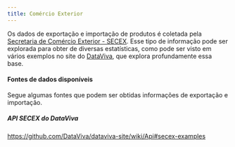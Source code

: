 ```yaml
---
title: Comércio Exterior
---
```


Os dados de exportação e importação de produtos é coletada pela [Secretaria de Comércio Exterior - SECEX](http://portal.siscomex.gov.br/legislacao/orgaos/secretaria-de-comercio-exterior-secex). Esse tipo de informação pode ser explorada para obter de diversas estatísticas, como pode ser visto em vários exemplos no site do [DataViva](http://dataviva.info/pt/), que explora profundamente essa base.

#### Fontes de dados disponíveis
Segue algumas fontes que podem ser obtidas informações de exportação e importação.

##### API SECEX do DataViva

https://github.com/DataViva/dataviva-site/wiki/Api#secex-examples
